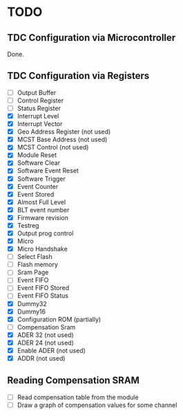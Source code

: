 # TODO

## TDC Configuration via Microcontroller
Done.

## TDC Configuration via Registers

- [ ] Output Buffer
- [ ] Control Register
- [ ] Status Register
- [x] Interrupt Level
- [x] Interrupt Vector
- [x] Geo Address Register (not used)
- [x] MCST Base Address (not used)
- [x] MCST Control (not used)
- [x] Module Reset
- [x] Software Clear
- [x] Software Event Reset
- [x] Software Trigger
- [x] Event Counter
- [x] Event Stored
- [x] Almost Full Level
- [x] BLT event number
- [x] Firmware revision
- [x] Testreg
- [x] Output prog control
- [x] Micro
- [x] Micro Handshake
- [ ] Select Flash
- [ ] Flash memory
- [ ] Sram Page
- [ ] Event FIFO
- [ ] Event FIFO Stored
- [ ] Event FIFO Status
- [x] Dummy32
- [x] Dummy16
- [x] Configuration ROM (partially)
- [ ] Compensation Sram
- [x] ADER 32 (not used)
- [x] ADER 24 (not used)
- [x] Enable ADER (not used)
- [x] ADDR (not used)

## Reading Compensation SRAM
- [ ] Read compensation table from the module
- [ ] Draw a graph of compensation values for some channel 
